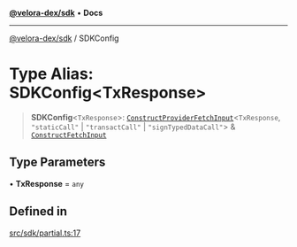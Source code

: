 [**@velora-dex/sdk**](../README.md) • **Docs**

***

[@velora-dex/sdk](../globals.md) / SDKConfig

# Type Alias: SDKConfig\<TxResponse\>

> **SDKConfig**\<`TxResponse`\>: [`ConstructProviderFetchInput`](../interfaces/ConstructProviderFetchInput.md)\<`TxResponse`, `"staticCall"` \| `"transactCall"` \| `"signTypedDataCall"`\> & [`ConstructFetchInput`](../interfaces/ConstructFetchInput.md)

## Type Parameters

• **TxResponse** = `any`

## Defined in

[src/sdk/partial.ts:17](https://github.com/paraswap/paraswap-sdk/blob/master/src/sdk/partial.ts#L17)
